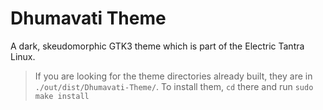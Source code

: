 # Dhumavati Theme 

A dark, skeudomorphic GTK3 theme which is part of the Electric Tantra Linux. 

> If you are looking for the theme directories already built, they are in `./out/dist/Dhumavati-Theme/`. To install them, `cd` there and run `sudo make install` 